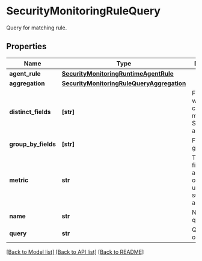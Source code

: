 # SecurityMonitoringRuleQuery

Query for matching rule.

## Properties
Name | Type | Description | Notes
------------ | ------------- | ------------- | -------------
**agent_rule** | [**SecurityMonitoringRuntimeAgentRule**](SecurityMonitoringRuntimeAgentRule.md) |  | [optional] 
**aggregation** | [**SecurityMonitoringRuleQueryAggregation**](SecurityMonitoringRuleQueryAggregation.md) |  | [optional] 
**distinct_fields** | **[str]** | Field for which the cardinality is measured. Sent as an array. | [optional] 
**group_by_fields** | **[str]** | Fields to group by. | [optional] 
**metric** | **str** | The target field to aggregate over when using the sum or max aggregations. | [optional] 
**name** | **str** | Name of the query. | [optional] 
**query** | **str** | Query to run on logs. | [optional] 

[[Back to Model list]](README.md#documentation-for-models) [[Back to API list]](README.md#documentation-for-api-endpoints) [[Back to README]](README.md)


